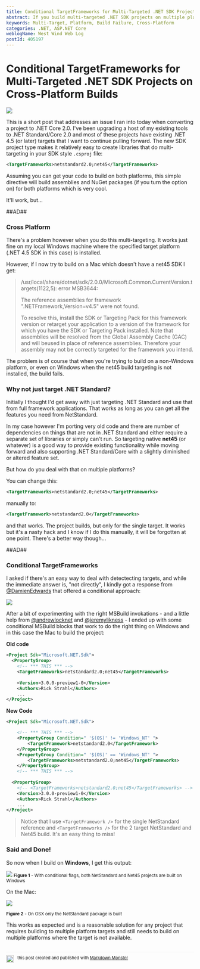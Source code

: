 ```yaml
---
title: Conditional TargetFrameworks for Multi-Targeted .NET SDK Projects on Cross-Platform Builds
abstract: If you build multi-targeted .NET SDK projects on multiple platforms you're going to find out that certain targets can't be build on certain platforms. If you target NetStandard and Net45 on a Mac, Net45 is going to fail. In order to get around this you need to conditionally build per platform. Here's how.
keywords: Multi-Target, Platform, Build Failure, Cross-Platform
categories: .NET, ASP.NET Core
weblogName: West Wind Web Log
postId: 405197
---
```

# Conditional TargetFrameworks for Multi-Targeted .NET SDK Projects on Cross-Platform Builds

![](FailedBuildNet45.jpg)

This is a short post that addresses an issue I ran into today when converting a project to .NET Core 2.0. I've been upgrading a host of my existing tools to .NET Standard/Core 2.0 and most of these projects have existing .NET 4.5 (or later) targets that I want to continue pulling forward. The new SDK project type makes it relatively easy to create libraries that do multi-targeting in your SDK style `.csproj` file:

```xml
<TargetFrameworks>netstandard2.0;net45</TargetFrameworks>
```
Assuming you can get your code to build on both platforms, this simple directive will build assemblies and NuGet packages (if you turn the option on) for both platforms which is very cool.

It'll work, but... 

##AD##

### Cross Platform
There's a problem however when you do this multi-targeting. It works just fine on my local Windows machine where the specified target platform (.NET 4.5 SDK in this case) is installed.

However, if I now try to build on a Mac which doesn't have a net45 SDK I get:


> /usr/local/share/dotnet/sdk/2.0.0/Microsoft.Common.CurrentVersion.targets(1122,5): error MSB3644: 
>
> The reference assemblies for framework ".NETFramework,Version=v4.5" were not found. 
>
>To resolve this, install the SDK or Targeting Pack for this framework version or retarget your application to a version of the framework for which you have the SDK or Targeting Pack installed. Note that assemblies will be resolved from the Global Assembly Cache (GAC) and will beused in place of reference assemblies. Therefore your assembly may not be correctly targeted for the framework you intend.

The problem is of course that when you're trying to build on a non-Windows platform, or even on Windows when the net45 build targeting is not installed, the build fails. 

### Why not just target .NET Standard?
Initially I thought I'd get away with just targeting .NET Standard and use that from full framework applications. That works as long as you can get all the features you need from NetStandard.

In my case however I'm porting very old code and there are number of dependencies on things that are not in .NET Standard and either require a separate set of libraries or simply can't run. So targeting native **net45** (or whatever) is a good way to provide existing functionality while moving forward and also supporting .NET Standard/Core with a slightly diminished or altered feature set.

But how do you deal with that on multiple platforms?

You can change this:

```xml
<TargetFrameworks>netstandard2.0;net45</TargetFrameworks>
```

manually to:

```xml
<TargetFramework>netstandard2.0</TargetFrameworks>
```

and that works. The project builds, but only for the single target. It works but it's a nasty hack and I know if I do this manually, it will be forgotten at one point. There's a better way though...

##AD##

### Conditional TargetFrameworks
I asked if there's an easy way to deal with detectecting targets, and while the immediate answer is, "not directly", I kindly got a response from [@DamienEdwards](https://twitter.com/DamienEdwards) that offered a conditional approach:

![](DamienTweet.jpg)

After a bit of experimenting with the right MSBuild invokations - and a little help from [@andrewlocknet](https://twitter.com/andrewlocknet) and [@jeremylikness](https://twitter.com/jeremylikness) - I ended up with some conditional MSBuild blocks that work to do the right thing on Windows and in this case the Mac to build the project:

**Old code**

```xml
<Project Sdk="Microsoft.NET.Sdk">
  <PropertyGroup>
    <!-- *** THIS *** -->
    <TargetFrameworks>netstandard2.0;net45</TargetFrameworks>
    
    <Version>3.0.0-preview1-0</Version>
    <Authors>Rick Strahl</Authors>
    ...
</Project>
```

**New Code**
```xml
<Project Sdk="Microsoft.NET.Sdk">

    <!-- *** THIS *** -->
    <PropertyGroup Condition=" '$(OS)' != 'Windows_NT' ">
        <TargetFramework>netstandard2.0</TargetFramework>
    </PropertyGroup>
    <PropertyGroup Condition=" '$(OS)' == 'Windows_NT' "> 
        <TargetFrameworks>netstandard2.0;net45</TargetFrameworks>
    </PropertyGroup>
    <!-- *** THIS *** -->
  
  <PropertyGroup>
    <!-- <TargetFrameworks>netstandard2.0;net45</TargetFrameworks> -->
    <Version>3.0.0-preview1-0</Version>
    <Authors>Rick Strahl</Authors>
    ...
</Project>
```

> Notice that I use `<TargetFramework />` for the single NetStandard reference and `<TargetFrameworks />` for the 2 target NetStandard and Net45 build. It's an easy thing to miss!


### Said and Done!
So now when I build on **Windows**, I get this output:

![](WindowsBuildCommandLine.png)
<small>**Figure 1** - With conditional flags, both NetStandard and Net45 projects are built on Windows</small>

On the Mac:

![](MacBuildCommand.png)

<small>**Figure 2** - On OSX only the NetStandard package is built</small>


This works as expected and is a reasonable solution for any project that requires building to multiple platform targets and still needs to build on multiple platforms where the target is not available.

<div style="margin-top: 30px;font-size: 0.8em;
            border-top: 1px solid #eee;padding-top: 8px;">
    <img src="https://markdownmonster.west-wind.com/favicon.png"
         style="height: 20px;float: left; margin-right: 10px;"/>
    this post created and published with 
    <a href="https://markdownmonster.west-wind.com" 
       target="top">Markdown Monster</a> 
</div>